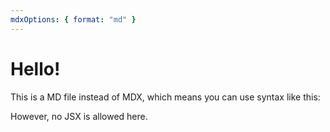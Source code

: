 ```yaml
---
mdxOptions: { format: "md" }
---
```


# Hello!

This is a MD file instead of MDX, which means you can use syntax like this:

<!-- this is a comment -->

However, no JSX is allowed here.
